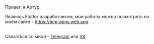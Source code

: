 Привет, я Артур.

Являюсь Flutter разработчиком, мои работы можно посмотреть на моём сайте - https://tem-apps.web.app

<br>Связаться со мной - [Telegram](https://t.me/Tembeon) или [VK](https://vk.com/tembeon)
